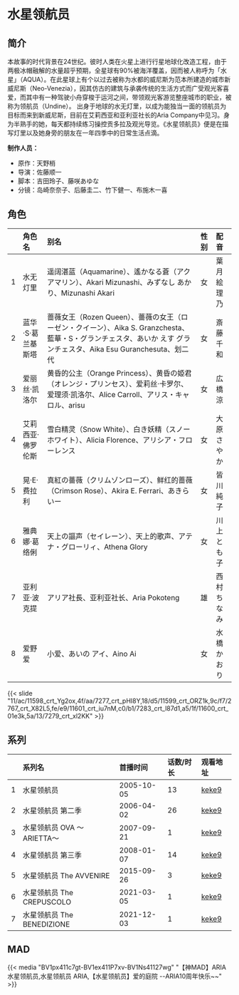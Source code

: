 # 水星领航员


## 简介

本故事的时代背景在24世纪。彼时人类在火星上进行行星地球化改造工程，由于两极冰帽融解的水量超乎预期，全星球有90%被海洋覆盖，因而被人称呼为「水星」（AQUA）。在此星球上有个以过去被称为水都的威尼斯为范本所建造的城市新威尼斯（Neo-Venezia），因其仿古的建筑与承袭传统的生活方式而广受观光客喜爱，而其中有一种驾驶小舟穿梭于运河之间，带领观光客游览整座城市的职业，被称为领航员（Undine）。
出身于地球的水无灯里，以成为能独当一面的领航员为目标而来到新威尼斯，目前在艾莉西亚和亚利亚社长的Aria Company中见习。身为半熟手的她，每天都持续练习操控贡多拉及观光导览。《水星领航员》便是在描写灯里以及她身旁的朋友在一年四季中的日常生活点滴。

**制作人员：**
- 原作：天野梢
- 导演：佐藤顺一
- 脚本：吉田玲子、藤咲あゆな
- 分镜：岛崎奈奈子、后藤圭二、竹下健一、布施木一喜

## 角色

|     |   角色名   |   别名  | 性别 |  配音  |
|:--- |:------  |:----      |:---  |:--   |
| 1 | 水无灯里 | 遥阔湛蓝（Aquamarine）、遙かなる蒼（アクアマリン）、Akari Mizunashi、みずなし あかり、Mizunashi Akari | 女 | 葉月絵理乃 |
| 2 | 蓝华·S·葛兰基斯塔 | 蔷薇女王（Rozen Queen）、薔薇の女王（ローゼン・クイーン）、Aika S. Granzchesta、藍華・S・グランチェスタ、あいか えす グランチェスタ、Aika Esu Guranchesuta、划二代 | 女 | 斎藤千和 |
| 3 | 爱丽丝·凯洛尔 | 黄昏的公主（Orange Princess）、黄昏の姫君（オレンジ・プリンセス）、爱莉丝·卡罗尔、爱理须·凯洛尔、Alice Carroll、アリス・キャロル、arisu | 女 | 広橋涼 |
| 4 | 艾莉西亚·佛罗伦斯 | 雪白精灵（Snow White）、白き妖精（スノーホワイト）、Alicia Florence、アリシア・フローレンス | 女 | 大原さやか |
| 5 | 晃·E·费拉利 | 真紅の薔薇（クリムゾンローズ）、鲜红的蔷薇（Crimson Rose）、Akira E. Ferrari、あきら いー | 女 | 皆川純子 |
| 6 | 雅典娜·葛络俐 | 天上の謳声（セイレーン）、天上的歌声、アテナ・グローリィ、Athena Glory | 女 | 川上とも子 |
| 7 | 亚利亚·波克提 | アリア社長、亚利亚社长、Aria Pokoteng | 雄 | 西村ちなみ |
| 8 | 爱野爱 | 小爱、あいの アイ、Aino Ai | 女 | 水橋かおり |

{{< slide "11/ac/11598_crt_Yg2ox,4f/aa/7277_crt_pHI8Y,18/d5/11599_crt_ORZ1k,9c/f7/2767_crt_X82L5,fe/e9/11601_crt_iu7nM,c0/b1/7283_crt_l87d1,a5/1f/11600_crt_01e3k,5a/13/7279_crt_xl2KK" >}}

## 系列

|     | 系列名                   | 首播时间       | 话数/时长 | 观看地址                                                     |
| :-- | :-------------------- | :--------- | :---- | :------------------------------------------------------- |
| 1   | 水星领航员                 | 2005-10-05 | 13    | [keke9](https://www.keke9.app/play/23917-4-187861.html)  |
| 2   | 水星领航员 第二季             | 2006-04-02 | 26    | [keke9](https://www.keke9.app/play/23916-4-187835.html)  |
| 3   | 水星领航员 OVA ～ARIETTA～   | 2007-09-21 | 1     | [keke9](https://www.keke9.app/play/26145-4-215823.html)  |
| 4   | 水星领航员 第三季             | 2008-01-07 | 14    | [keke9](https://www.keke9.app/play/23915-4-187821.html)  |
| 5   | 水星领航员 The AVVENIRE    | 2015-09-26 | 3     | [keke9](https://www.keke9.app/play/23913-4-187817.html)  |
| 6   | 水星领航员 The CREPUSCOLO  | 2021-03-05 | 1     | [keke9](https://www.keke9.app/play/178979-4-187820.html) |
| 7   | 水星领航员 The BENEDIZIONE | 2021-12-03 | 1     | [keke9](https://www.keke9.app/play/118157-4-150470.html) |

## MAD

{{< media  "BV1px411c7gt-BV1ex411P7xv-BV1Ns41127wg" 
"【神MAD】ARIA水星领航员,水星领航员 ARIA,【水星领航员】爱的庭院 --ARIA10周年快乐~~"  >}}
